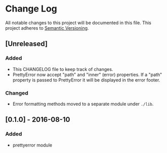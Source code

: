 # Change Log

All notable changes to this project will be documented in this file.
This project adheres to [Semantic Versioning](http://semver.org/).

## [Unreleased]

### Added
- This CHANGELOG file to keep track of changes.
- PrettyError now accept "path" and "inner" (error) properties. If a "path"
  property is passed to PrettyError it will be displayed in the error footer.

### Changed
- Error formatting methods moved to a separate module under `./lib`.

## [0.1.0] - 2016-08-10

### Added
- prettyerror module